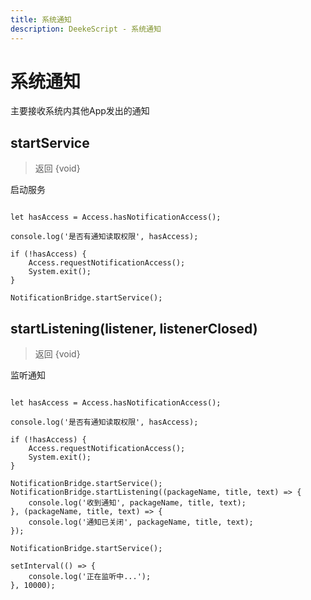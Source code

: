 ```yaml
---
title: 系统通知
description: DeekeScript - 系统通知
---
```


# 系统通知

主要接收系统内其他App发出的通知

## startService
> 返回 {void}

启动服务

```

let hasAccess = Access.hasNotificationAccess();

console.log('是否有通知读取权限', hasAccess);

if (!hasAccess) {
    Access.requestNotificationAccess();
    System.exit();
}

NotificationBridge.startService();
```

## startListening(listener, listenerClosed)
> 返回 {void}

监听通知

```

let hasAccess = Access.hasNotificationAccess();

console.log('是否有通知读取权限', hasAccess);

if (!hasAccess) {
    Access.requestNotificationAccess();
    System.exit();
}

NotificationBridge.startService();
NotificationBridge.startListening((packageName, title, text) => {
    console.log('收到通知', packageName, title, text);
}, (packageName, title, text) => {
    console.log('通知已关闭', packageName, title, text);
});

NotificationBridge.startService();

setInterval(() => {
    console.log('正在监听中...');
}, 10000);

```